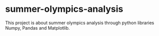 # summer-olympics-analysis
This project is about summer olympics analysis through python libraries Numpy, Pandas and Matplotlib.
